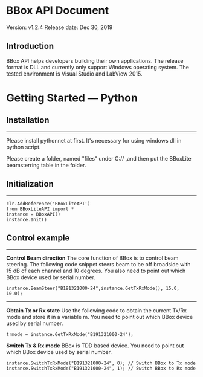 # BBox API Document
Version: v1.2.4
Release date: Dec 30, 2019 

## Introduction

BBox API helps developers building their own applications. The release format is DLL and currently only support Windows operating system. The tested environment is Visual Studio and LabView 2015.


# Getting Started — Python
## Installation
----------

Please install pythonnet at first. It's necessary for using windows dll in python script.

Please create a folder, named "files" under C://
,and then put the BBoxLite beamsterring table in the folder.


## Initialization
----------
    clr.AddReference('BBoxLiteAPI')
    from BBoxLiteAPI import *
    instance = BBoxAPI()
    instance.Init()  


## Control example
----------
**Control Beam direction**
The core function of BBox is to control beam steering. The following code snippet steers beam to be off broadside with 15 dB of each channel and 10 degrees. You also need to point out which BBox device used by serial number.

    instance.BeamSteer("B191321000-24",instance.GetTxRxMode(), 15.0, 10.0);

 ****

**Obtain Tx or Rx state**
Use the following code to obtain the current Tx/Rx mode and store it in a variable m. You need to point out which BBox device used by serial number.

    trmode = instance.GetTxRxMode("B191321000-24");

**Switch Tx & Rx mode**
BBox is TDD based device. You need to point out which BBox device used by serial number.

    instance.SwitchTxRxMode("B191321000-24", 0); // Switch BBox to Tx mode
    instance.SwitchTxRxMode("B191321000-24", 1); // Switch BBox to Rx mode